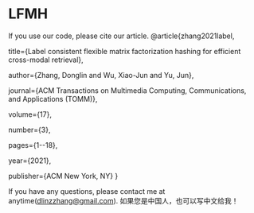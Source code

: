 # LFMH
If you use our code, please cite our article.
@article{zhang2021label,
 
 title={Label consistent flexible matrix factorization hashing for efficient cross-modal retrieval},

author={Zhang, Donglin and Wu, Xiao-Jun and Yu, Jun},
  
journal={ACM Transactions on Multimedia Computing, Communications, and Applications (TOMM)},
 
volume={17},

number={3},

pages={1--18},

year={2021},

publisher={ACM New York, NY}
}

If you have any questions, please contact me at anytime(dlinzzhang@gmail.com). 如果您是中国人，也可以写中文给我！
